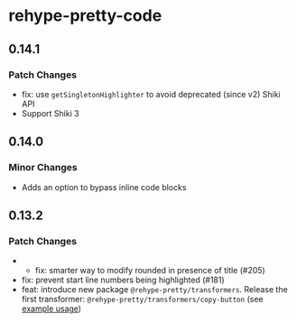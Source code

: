 # rehype-pretty-code

## 0.14.1

### Patch Changes

- fix: use `getSingletonHighlighter` to avoid deprecated (since v2) Shiki API
- Support Shiki 3

## 0.14.0

### Minor Changes

- Adds an option to bypass inline code blocks

## 0.13.2

### Patch Changes

- - fix: smarter way to modify rounded in presence of title (#205)
- fix: prevent start line numbers being highlighted (#181)
- feat: introduce new package `@rehype-pretty/transformers`. Release the first transformer: `@rehype-pretty/transformers/copy-button` (see [example usage](https://github.com/rehype-pretty/rehype-pretty-code/blob/master/examples/astro/astro.config.ts))

